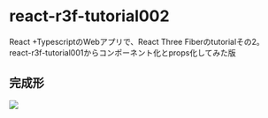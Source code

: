 # react-r3f-tutorial002
React +TypescriptのWebアプリで、React Three Fiberのtutorialその2。
react-r3f-tutorial001からコンポーネント化とprops化してみた版

## 完成形
![](https://storage.googleapis.com/zenn-user-upload/96d9c7ad549e-20231220.png)
